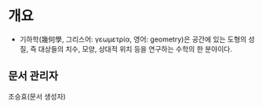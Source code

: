 # 개요
   - 기하학(幾何學, 그리스어: γεωμετρία, 영어: geometry)은 공간에 있는 도형의 성질, 즉 대상들의 치수, 모양, 상대적 위치 등을 연구하는 수학의 한 분야이다.
## 문서 관리자
조승효(문서 생성자)